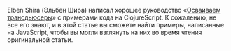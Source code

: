 Elben Shira (Эльбен Шира) написал хорошее руководство «[Осваиваем трансдьюсеры][0]» с примерами кода на
ClojureScript. К сожалению, не все его знают, и в этой статье вы сможете найти примеры, 
написанные на JavaScript, чтобы вы могли взглянуть на них во время чтения оригинальной статьи.

[0]: http://elbenshira.com/blog/understanding-transducers/
